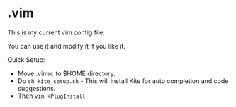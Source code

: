 # .vim
This is my current vim config file:

You can use it and modify it if you like it.

Quick Setup:
- Move .vimrc to $HOME directory.
- Do ``sh kite_setup.sh`` - This will install Kite for auto completion and code suggestions.
- Then ``vim +PlugInstall``
